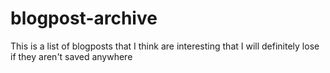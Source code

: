 # blogpost-archive
This is a list of blogposts that I think are interesting that I will definitely lose if they aren't saved anywhere
